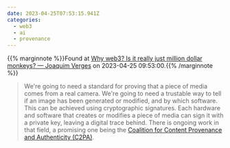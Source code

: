 ```yaml
---
date: 2023-04-25T07:53:15.941Z
categories:
  - web3
  - ai
  - provenance
---
```

{{% marginnote %}}Found at [Why web3? Is it really just million dollar monkeys? — Joaquim Verges](https://mirror.xyz/joenrv.eth/F3_KhLpyVOfkI_77_MRQuGK4SAvjhBVnnYHZkkczCPo) on 2023-04-25 09:53:00.{{% /marginnote %}}

> We're going to need a standard for proving that a piece of media comes from a real camera. We're going to need a trustable way to tell if an image has been generated or modified, and by which software. This can be achieved using cryptographic signatures. Each hardware and software that creates or modifies a piece of media can sign it with a private key, leaving a digital trace behind. There is ongoing work in that field, a promising one being the [Coalition for Content Provenance and Authenticity (C2PA)](https://c2pa.org/specifications/specifications/1.3/index.html).

